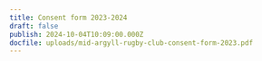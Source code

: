 ```yaml
---
title: Consent form 2023-2024
draft: false
publish: 2024-10-04T10:09:00.000Z
docfile: uploads/mid-argyll-rugby-club-consent-form-2023.pdf
---
```

